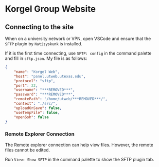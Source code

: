 # Korgel Group Website

## Connecting to the site

When on a university network or VPN, open VSCode and ensure that the `SFTP` plugin by `Natizyskunk` is installed.

If it is the first time connecting, use `SFTP: config` in the command palette and fill in `sftp.json`. My file is as follows:

```json
{
    "name": "Korgel Web",
    "host": "panel.utweb.utexas.edu",
    "protocol": "sftp",
    "port": 22,
    "username": "***REMOVED***",
    "password": "***REMOVED***",
    "remotePath": "/home/utweb/***REMOVED***/",
    "context": "./src/",
    "uploadOnSave": false,
    "useTempFile": false,
    "openSsh": false
}
```

### Remote Explorer Connection

The Remote explorer connection can help view files. However, the remote files cannot be edited.

Run `View: Show SFTP` in the command palette to show the SFTP plugin tab.
